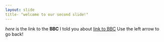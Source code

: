 ```yaml
---
layout: slide
title- "welcome to our second slide!"
---
```

*here* is the link to the **BBC** I told you about [link to BBC](bbc.co.uk)
Use the left arrow to go back!
